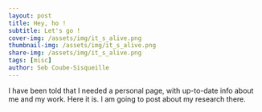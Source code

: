 ```yaml
---
layout: post
title: Hey, ho !
subtitle: Let's go !
cover-img: /assets/img/it_s_alive.png
thumbnail-img: /assets/img/it_s_alive.png
share-img: /assets/img/it_s_alive.png
tags: [misc]
author: Seb Coube-Sisqueille
---
```


I have been told that I needed a personal page, with up-to-date info about me and my work. Here it is. I am going to post about my research there. 
